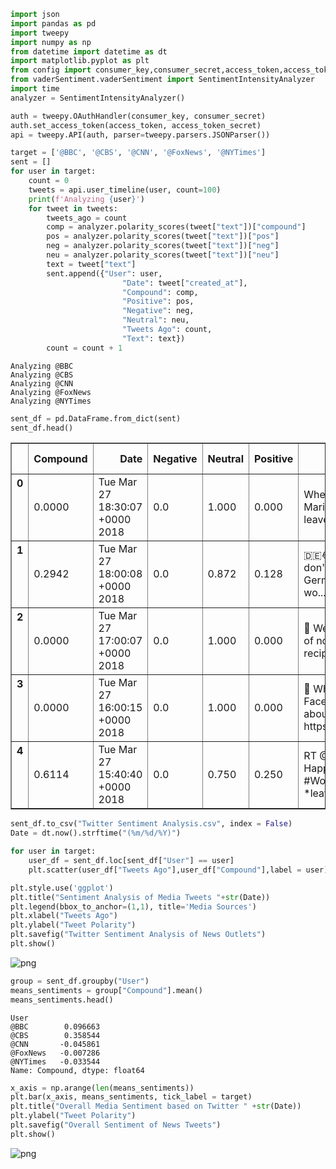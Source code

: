 

```python
import json
import pandas as pd
import tweepy
import numpy as np
from datetime import datetime as dt
import matplotlib.pyplot as plt
from config import consumer_key,consumer_secret,access_token,access_token_secret
from vaderSentiment.vaderSentiment import SentimentIntensityAnalyzer
import time
analyzer = SentimentIntensityAnalyzer()
```


```python
auth = tweepy.OAuthHandler(consumer_key, consumer_secret)
auth.set_access_token(access_token, access_token_secret)
api = tweepy.API(auth, parser=tweepy.parsers.JSONParser())
```


```python
target = ['@BBC', '@CBS', '@CNN', '@FoxNews', '@NYTimes']
sent = []
for user in target:
    count = 0
    tweets = api.user_timeline(user, count=100)
    print(f'Analyzing {user}')
    for tweet in tweets:
        tweets_ago = count
        comp = analyzer.polarity_scores(tweet["text"])["compound"]
        pos = analyzer.polarity_scores(tweet["text"])["pos"]
        neg = analyzer.polarity_scores(tweet["text"])["neg"]
        neu = analyzer.polarity_scores(tweet["text"])["neu"]
        text = tweet["text"] 
        sent.append({"User": user,
                         "Date": tweet["created_at"],
                         "Compound": comp,
                         "Positive": pos,
                         "Negative": neg,
                         "Neutral": neu,
                         "Tweets Ago": count,
                         "Text": text})
        count = count + 1
```

    Analyzing @BBC
    Analyzing @CBS
    Analyzing @CNN
    Analyzing @FoxNews
    Analyzing @NYTimes
    


```python
sent_df = pd.DataFrame.from_dict(sent)
sent_df.head()
```




<div>
<style>
    .dataframe thead tr:only-child th {
        text-align: right;
    }

    .dataframe thead th {
        text-align: left;
    }

    .dataframe tbody tr th {
        vertical-align: top;
    }
</style>
<table border="1" class="dataframe">
  <thead>
    <tr style="text-align: right;">
      <th></th>
      <th>Compound</th>
      <th>Date</th>
      <th>Negative</th>
      <th>Neutral</th>
      <th>Positive</th>
      <th>Text</th>
      <th>Tweets Ago</th>
      <th>User</th>
    </tr>
  </thead>
  <tbody>
    <tr>
      <th>0</th>
      <td>0.0000</td>
      <td>Tue Mar 27 18:30:07 +0000 2018</td>
      <td>0.0</td>
      <td>1.000</td>
      <td>0.000</td>
      <td>When mother Marie mysteriously leaves the fami...</td>
      <td>0</td>
      <td>@BBC</td>
    </tr>
    <tr>
      <th>1</th>
      <td>0.2942</td>
      <td>Tue Mar 27 18:00:08 +0000 2018</td>
      <td>0.0</td>
      <td>0.872</td>
      <td>0.128</td>
      <td>🇩🇪😂 Even if you don't speak German, this is wo...</td>
      <td>1</td>
      <td>@BBC</td>
    </tr>
    <tr>
      <th>2</th>
      <td>0.0000</td>
      <td>Tue Mar 27 17:00:07 +0000 2018</td>
      <td>0.0</td>
      <td>1.000</td>
      <td>0.000</td>
      <td>🍜 We've got oodles of noodles with recipes for...</td>
      <td>2</td>
      <td>@BBC</td>
    </tr>
    <tr>
      <th>3</th>
      <td>0.0000</td>
      <td>Tue Mar 27 16:00:15 +0000 2018</td>
      <td>0.0</td>
      <td>1.000</td>
      <td>0.000</td>
      <td>😬 What does Facebook know about you? https://t...</td>
      <td>3</td>
      <td>@BBC</td>
    </tr>
    <tr>
      <th>4</th>
      <td>0.6114</td>
      <td>Tue Mar 27 15:40:40 +0000 2018</td>
      <td>0.0</td>
      <td>0.750</td>
      <td>0.250</td>
      <td>RT @BBCTwo: Happy #WorldTheatreDay! *leaves th...</td>
      <td>4</td>
      <td>@BBC</td>
    </tr>
  </tbody>
</table>
</div>




```python
sent_df.to_csv("Twitter Sentiment Analysis.csv", index = False)
Date = dt.now().strftime("(%m/%d/%Y)")
```


```python
for user in target:
    user_df = sent_df.loc[sent_df["User"] == user]
    plt.scatter(user_df["Tweets Ago"],user_df["Compound"],label = user)
```


```python
plt.style.use('ggplot')
plt.title("Sentiment Analysis of Media Tweets "+str(Date))
plt.legend(bbox_to_anchor=(1,1), title='Media Sources')
plt.xlabel("Tweets Ago")
plt.ylabel("Tweet Polarity")
plt.savefig("Twitter Sentiment Analysis of News Outlets")
plt.show()
```


![png](output_6_0.png)



```python
group = sent_df.groupby("User")
means_sentiments = group["Compound"].mean()
means_sentiments.head()
```




    User
    @BBC        0.096663
    @CBS        0.358544
    @CNN       -0.045861
    @FoxNews   -0.007286
    @NYTimes   -0.033544
    Name: Compound, dtype: float64




```python
x_axis = np.arange(len(means_sentiments))
plt.bar(x_axis, means_sentiments, tick_label = target)
plt.title("Overall Media Sentiment based on Twitter " +str(Date))
plt.ylabel("Tweet Polarity")
plt.savefig("Overall Sentiment of News Tweets")
plt.show()
```


![png](output_8_0.png)


